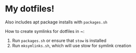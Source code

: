# My dotfiles!

Also includes apt package installs with `packages.sh`

How to create symlinks for dotfiles in ~:

1. Run `packages.sh` or ensure that `stow` is installed
2. Run `mksymlinks.sh`, which will use stow for symlink creation
